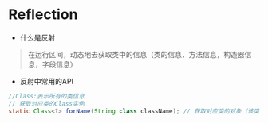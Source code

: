 # Reflection
* 什么是反射

>在运行区间，动态地去获取类中的信息（类的信息，方法信息，构造器信息，字段信息）

* 反射中常用的API

```java
//Class:表示所有的类信息
// 获取对应类的Class实例
static Class<?> forName(String class className); // 获取对应类的对象（该类中必须有一个公共无参数的构造器）
```
